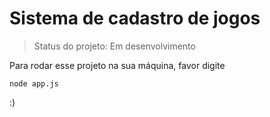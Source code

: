 # Sistema de cadastro de jogos #

> Status do projeto: Em desenvolvimento

Para rodar esse projeto na sua máquina, favor digite

```
node app.js
```

:)